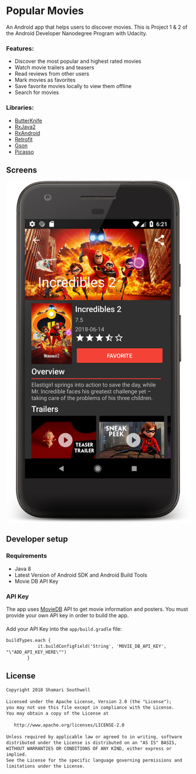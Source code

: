 # Popular Movies
An Android app that helps users to discover movies. This is Project 1 & 2 of the Android Developer Nanodegree Program with Udacity.
### Features:
* Discover the most popular and highest rated movies
* Watch movie trailers and teasers
* Read reviews from other users
* Mark movies as favorites
* Save favorite movies locally to view them offline
* Search for movies
### Libraries:
* [ButterKnife](http://jakewharton.github.io/butterknife/ "ButterKnife")
* [RxJava2](https://github.com/ReactiveX/RxJava "RxJava2")
* [RxAndroid](https://github.com/ReactiveX/RxAndroid)
* [Retrofit](http://square.github.io/retrofit/ "Retrofit")
* [Gson](https://github.com/google/gson "Gson")
* [Picasso](http://square.github.io/picasso/ "Picasso")
## Screens
![Movie Detail Screen](https://github.com/ssouthwell1/Popular-Movies-App/blob/development/screenshot-details.png)
## Developer setup
### Requirements
* Java 8
* Latest Version of Android SDK and Android Build Tools
* Movie DB API Key
### API Key
The app uses [MovieDB](https://developers.themoviedb.org/3) API to get movie information and posters. You must provide your own API key in order to build the app.
####
Add your API Key into the `app/build.gradle` file:
``` 
buildTypes.each {
            it.buildConfigField('String', 'MOVIE_DB_API_KEY', "\"ADD_API_KEY_HERE\"")
        }
```        
 ## License
 ```
 Copyright 2018 Shamari Southwell

Licensed under the Apache License, Version 2.0 (the "License");
you may not use this file except in compliance with the License.
You may obtain a copy of the License at

    http://www.apache.org/licenses/LICENSE-2.0

Unless required by applicable law or agreed to in writing, software
distributed under the License is distributed on an "AS IS" BASIS,
WITHOUT WARRANTIES OR CONDITIONS OF ANY KIND, either express or implied.
See the License for the specific language governing permissions and
limitations under the License.
```
